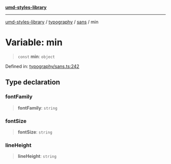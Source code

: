 [**umd-styles-library**](../../../../README.md)

***

[umd-styles-library](../../../../modules.md) / [typography](../../../README.md) / [sans](../README.md) / min

# Variable: min

> `const` **min**: `object`

Defined in: [typography/sans.ts:242](https://github.com/UMD-Digital/design-system/blob/8c958a0419ab79ba8bcba0aabd12f79a69ac5834/packages/styles/source/typography/sans.ts#L242)

## Type declaration

### fontFamily

> **fontFamily**: `string`

### fontSize

> **fontSize**: `string`

### lineHeight

> **lineHeight**: `string`
